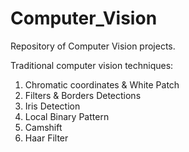 # Computer_Vision

Repository of Computer Vision projects.

Traditional computer vision techniques:
 1. Chromatic coordinates & White Patch
 2. Filters & Borders Detections
 3. Iris Detection
 4. Local Binary Pattern
 5. Camshift
 6. Haar Filter
 
